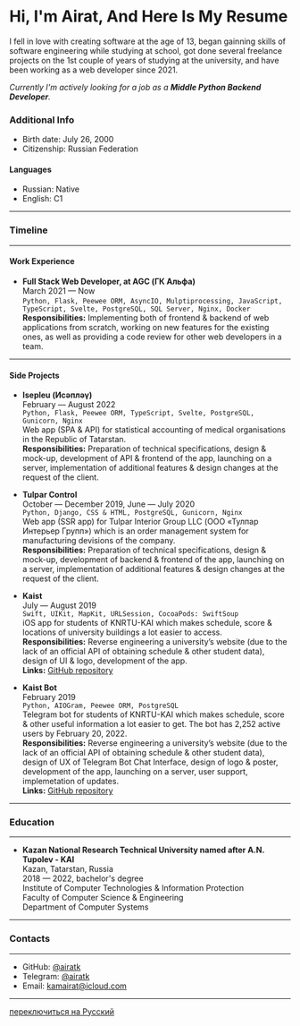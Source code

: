 # **Hi, I'm Airat, And Here Is My Resume**

I fell in love with creating software at the age of 13, began gainning skills of software engineering while studying at school, got done several freelance projects on the 1st couple of years of studying at the university, and have been working as a web developer since 2021.

_Currently I'm actively looking for a job as a **Middle Python Backend Developer**._

### **Additional Info**

* Birth date: July 26, 2000
* Citizenship: Russian Federation

#### **Languages**

* Russian: Native
* English: C1


------

### **Timeline**

------

#### **Work Experience**

* **Full Stack Web Developer, at AGC (ГК Альфа)**  
  March 2021 — Now  
  `Python, Flask, Peewee ORM, AsyncIO, Mulptiprocessing, JavaScript, TypeScript, Svelte, PostgreSQL, SQL Server, Nginx, Docker`  
  **Responsibilities:** Implementing both of frontend & backend of web applications from scratch, working on new features for the existing ones, as well as providing a code review for other web developers in a team.  

------

#### **Side Projects**

* **Isepleu (Исәпләү)**  
  February — August 2022  
  `Python, Flask, Peewee ORM, TypeScript, Svelte, PostgreSQL, Gunicorn, Nginx`  
  Web app (SPA & API) for statistical accounting of medical organisations in the Republic of Tatarstan.  
  **Responsibilities:** Preparation of technical specifications, design & mock-up, development of API & frontend of the app, launching on a server, implementation of additional features & design changes at the request of the client.

* **Tulpar Control**  
  October — December 2019, June — July 2020  
  `Python, Django, CSS & HTML, PostgreSQL, Gunicorn, Nginx`  
  Web app (SSR app) for Tulpar Interior Group LLC (ООО «Тулпар Интерьер Групп») which is an order management system for manufacturing devisions of the company.  
  **Responsibilities:** Preparation of technical specifications, design & mock-up, development of backend & frontend of the app, launching on a server, implementation of additional features & design changes at the request of the client.

* **Kaist**  
  July — August 2019  
  `Swift, UIKit, MapKit, URLSession, CocoaPods: SwiftSoup`  
  iOS app for students of KNRTU-KAI which makes schedule, score & locations of university buildings a lot easier to access.  
  **Responsibilities:** Reverse engineering a university’s website (due to the lack of an official API of obtaining schedule & other student data), design of UI & logo, development of the app.  
  **Links:** [GitHub repository](https://github.com/airatk/kaist-ios)

* **Kaist Bot**  
  February 2019  
  `Python, AIOGram, Peewee ORM, PostgreSQL`  
  Telegram bot for students of KNRTU-KAI which makes schedule, score & other useful information a lot easier to get. The bot has 2,252 active users by February 20, 2022.  
  **Responsibilities:** Reverse engineering a university’s website (due to the lack of an official API of obtaining schedule & other student data), design of UX of Telegram Bot Chat Interface, design of logo & poster, development of the app, launching on a server, user support, implemetation of updates.  
  **Links:** [GitHub repository](https://github.com/airatk/kaishnik-bot)


------

### **Education**

------

* **Kazan National Research Technical University named after A.N. Tupolev - KAI**  
  Kazan, Tatarstan, Russia  
  2018 — 2022, bachelor's degree  
  Institute of Computer Technologies & Information Protection  
  Faculty of Computer Science & Engineering  
  Department of Computer Systems


------

### **Contacts**

------

* GitHub: [@airatk](https://github.com/airatk)
* Telegram: [@airatk](https://telegram.me/airatk)
* Email: [kamairat@icloud.com](mailto:kamairat@icloud.com)


------

[переключиться на Русский](https://github.com/airatk/airatk/blob/main/README-Russian.md)
